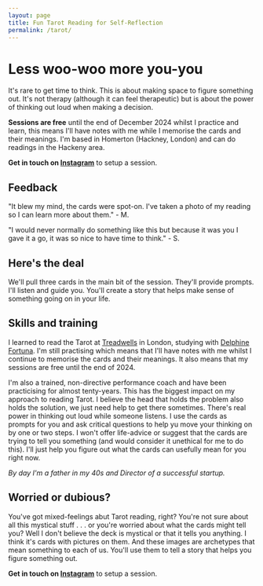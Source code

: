 ```yaml
---
layout: page
title: Fun Tarot Reading for Self-Reflection
permalink: /tarot/
---
```


# Less woo-woo more you-you

It's rare to get time to think. This is about making space to figure something out. It's not therapy (although it can feel therapeutic) but is about the power of thinking out loud when making a decision.

**Sessions are free** until the end of December 2024 whilst I practice and learn, this means I'll have notes with me while I memorise the cards and their meanings. I'm based in Homerton (Hackney, London) and can do readings in the Hackeny area. 

**Get in touch on [Instagram](https://www.instagram.com/psychotropicscott/)** to setup a session.

## Feedback

"It blew my mind, the cards were spot-on. I've taken a photo of my reading so I can learn more about them." - M.

"I would never normally do something like this but because it was you I gave it a go, it was so nice to have time to think." - S.

## Here's the deal

We'll pull three cards in the main bit of the session. They'll provide prompts. I'll listen and guide you. You'll create a story that helps make sense of something going on in your life.

## Skills and training

I learned to read the Tarot at [Treadwells](https://www.treadwells-london.com/) in London, studying with [Delphine Fortuna](https://www.delphinefortuna.com/about). I'm still practising which means that I'll have notes with me whilst I continue to memorise the cards and their meanings. It also means that my sessions are free until the end of 2024.

I'm also a trained, non-directive performance coach and have been practicising for almost tenty-years. This has the biggest impact on my approach to reading Tarot. I believe the head that holds the problem also holds the solution, we just need help to get there sometimes. There's real power in thinking out loud while someone listens. I use the cards as prompts for you and ask critical questions to help yu move your thinking on by one or two steps. I won't offer life-advice or suggest that the cards are trying to tell you something (and would consider it unethical for me to do this). I'll just help you figure out what the cards can usefully mean for you right now.

_By day I'm a father in my 40s and Director of a successful startup._

## Worried or dubious?

You've got mixed-feelings abut Tarot reading, right? You're not sure about all this mystical stuff . . . or you're worried about what the cards might tell you? Well I don't believe the deck is mystical or that it tells you anything. I think it's cards with pictures on them. And these images are archetypes that mean something to each of us. You'll use them to tell a story that helps you figure something out.

**Get in touch on [Instagram](https://www.instagram.com/psychotropicscott/)** to setup a session.

